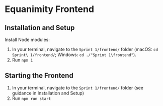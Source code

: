 # Equanimity Frontend

## Installation and Setup
Install Node modules:
1. In your terminal, navigate to the `Sprint 1/frontend/` folder (macOS: `cd Sprint\ 1/frontend/`; Windows: `cd ./"Sprint 1\frontend"`).
2. Run `npm i`

## Starting the Frontend
1. In your terminal, navigate to the `Sprint 1/frontend/` folder (see guidance in Installation and Setup)
2. Run `npm run start`

